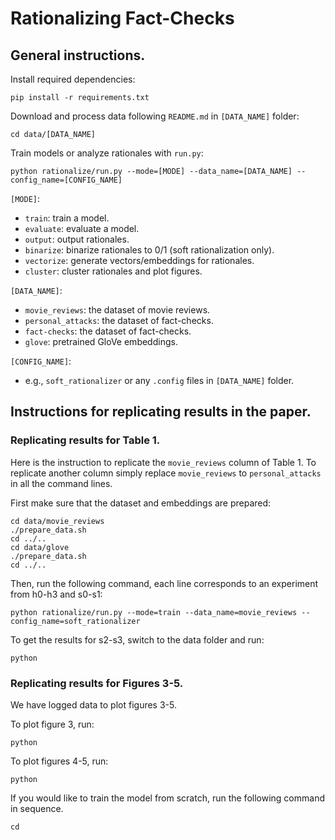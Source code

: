 # Rationalizing Fact-Checks

## General instructions.

Install required dependencies:
```
pip install -r requirements.txt
```

Download and process data following `README.md` in `[DATA_NAME]` folder:
```
cd data/[DATA_NAME]
```

Train models or analyze rationales with `run.py`:
```
python rationalize/run.py --mode=[MODE] --data_name=[DATA_NAME] --config_name=[CONFIG_NAME]
```

`[MODE]`:
- `train`: train a model.
- `evaluate`: evaluate a model.
- `output`: output rationales.
- `binarize`: binarize rationales to 0/1 (soft rationalization only).
- `vectorize`: generate vectors/embeddings for rationales.
- `cluster`: cluster rationales and plot figures.

`[DATA_NAME]`:
- `movie_reviews`: the dataset of movie reviews.
- `personal_attacks`: the dataset of fact-checks.
- `fact-checks`: the dataset of fact-checks.
- `glove`: pretrained GloVe embeddings.

`[CONFIG_NAME]`:
- e.g., `soft_rationalizer` or any `.config` files in `[DATA_NAME]` folder.

## Instructions for replicating results in the paper.

### Replicating results for Table 1.

Here is the instruction to replicate the `movie_reviews` column of Table 1. To replicate another column simply replace `movie_reviews` to `personal_attacks` in all the command lines.

First make sure that the dataset and embeddings are prepared: 
```
cd data/movie_reviews
./prepare_data.sh
cd ../..
cd data/glove
./prepare_data.sh
cd ../..
```

Then, run the following command, each line corresponds to an experiment from h0-h3 and s0-s1:
```
python rationalize/run.py --mode=train --data_name=movie_reviews --config_name=soft_rationalizer
```

To get the results for s2-s3, switch to the data folder and run:
```
python
```

### Replicating results for Figures 3-5.

We have logged data to plot figures 3-5.

To plot figure 3, run:
```
python 
```

To plot figures 4-5, run:
```
python 
```

If you would like to train the model from scratch, run the following command in sequence.
```
cd 
```




